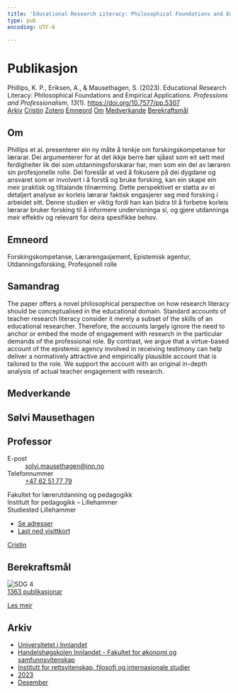 ```yaml
---
title: 'Educational Research Literacy: Philosophical Foundations and Empirical Applications'
type: pub
encoding: UTF-8

---
```

<h1>Publikasjon</h1>
<article id="csl-bib-container-RXTBXU9D" class="csl-bib-container">
  <div class="csl-bib-body"> <div class="csl-entry">Phillips, K. P., Eriksen, A., &#38; Mausethagen, S. (2023). Educational Research Literacy: Philosophical Foundations and Empirical Applications. <i>Professions and Professionalism</i>, <i>13</i>(1). <a href="https://doi.org/10.7577/pp.5307">https://doi.org/10.7577/pp.5307</a></div> </div>
  <div class="csl-bib-buttons">
    <a href="#taxonomy-article-RXTBXU9D" alt="archive" class="csl-bib-button">Arkiv</a>
    <a href="https://app.cristin.no/results/show.jsf?id=2213610" alt="Cristin" class="csl-bib-button">Cristin</a>
    <a href="http://zotero.org/groups/5881554/items/RXTBXU9D" alt="Zotero" class="csl-bib-button">Zotero</a>
    <a href="#keywords-article-RXTBXU9D" alt="keywords" class="csl-bib-button">Emneord</a>
    <a href="#about-article-RXTBXU9D" alt="about_pub" class="csl-bib-button">Om</a>
    <a href="#contributors-article-RXTBXU9D" alt="contributors" class="csl-bib-button">Medverkande</a>
    <a href="#sdg-article-RXTBXU9D" alt="sdg" class="csl-bib-button">Berekraftsmål</a>
  </div>
  <div id="csl-bib-meta-container-RXTBXU9D"></div>
</article>
<div id="csl-bib-meta-RXTBXU9D" class="csl-bib-meta">
  <article id="about-article-RXTBXU9D" class="about_pub-article">
    <h1>Om</h1>
    Phillips et al. presenterer ein ny måte å tenkje om forskingskompetanse for lærarar. Dei argumenterer for at det ikkje berre bør sjåast som eit sett med ferdigheiter lik dei som utdanningsforskarar har, men som ein del av læraren sin profesjonelle rolle. Dei foreslår at ved å fokusere på dei dygdane og ansvaret som er involvert i å forstå og bruke forsking, kan ein skape ein meir praktisk og tiltalande tilnærming. Dette perspektivet er støtta av ei detaljert analyse av korleis lærarar faktisk engasjerer seg med forsking i arbeidet sitt. Denne studien er viktig fordi han kan bidra til å forbetre korleis lærarar bruker forsking til å informere undervisninga si, og gjere utdanninga meir effektiv og relevant for deira spesifikke behov.
  </article>
  <article id="keywords-article-RXTBXU9D" class="keywords-article">
    <h1>Emneord</h1>
    Forskingskompetanse, Lærarengasjement, Epistemisk agentur, Utdanningsforsking, Profesjonell rolle
  </article>
  <article id="abstract-article-RXTBXU9D" class="abstract-article">
    <h1>Samandrag</h1>
    The paper offers a novel philosophical perspective on how research literacy should be conceptualised in the educational domain. Standard accounts of teacher research literacy consider it merely a subset of the skills of an educational researcher. Therefore, the accounts largely ignore the need to anchor or embed the mode of engagement with research in the particular demands of the professional role. By contrast, we argue that a virtue-based account of the epistemic agency involved in receiving testimony can help deliver a normatively attractive and empirically plausible account that is tailored to the role. We support the account with an original in-depth analysis of actual teacher engagement with research.
  </article>
  <article id="contributors-article-RXTBXU9D" class="contributors-article">
    <h1>Medverkande</h1>
    <div class="personas"> <div class="vrtx-hinn-person-card"> <div class="photo"> <i class="lar la-user-circle missing-person"></i> </div> <div class="info"> <hgroup><h1>Sølvi Mausethagen</h1> <h2>Professor</h2> </hgroup><dl> <dt>E-post</dt> <dd> <a href="mailto:solvi.mausethagen@inn.no">solvi.mausethagen@inn.no</a> </dd> <dt>Telefonnummer</dt> <dd><a href="tel:+4762517779"> +47 62 51 77 79 </a></dd> </dl> <p> Fakultet for lærerutdanning og pedagogikk<br> Institutt for pedagogikk – Lillehammer<br> Studiested Lillehammer </p> <ul class="vrtx-hinn-links"> <li><a href="https://www.inn.no/finn-en-ansatt/solvi-mausethagen.html#vrtx-hinn-addresses">Se adresser</a></li> <li><a href="https://www.inn.no/finn-en-ansatt/solvi-mausethagen.html?vrtx=vcf">Last ned visittkort</a></li> </ul> </div> </div> <a href="https://app.cristin.no/persons/show.jsf?id=60275" alt="Cristin URL" class="personas-cristin">Cristin</a> </div>
  </article>
  <article id="sdg-article-RXTBXU9D" class="sdg-article">
    <h1>Berekraftsmål</h1>
    <div class="sdg-container"><div id="sdg4" class="sdg">
        <img src="{{< params subfolder >}}images/sdg/sdg04_nn.png" class="image" alt="SDG 4">
        <div class="sdg-overlay">
          <a href="{{< params subfolder >}}nn/archive/?sdg=4#archive" class="sdg-publication-count"><span>1363</span> publikasjonar</a>
          <p><a href="https://fn.no/om-fn/fns-baerekraftsmaal/god-utdanning?lang=nno-NO" class="sdg-read-more">Les meir</a></p>
        </div>
      </div></div>
  </article>
  <article id="taxonomy-article-RXTBXU9D" class="taxonomy-article">
    <h1>Arkiv</h1>
    <ul>
      <li><a href="{{< params subfolder >}}nn/archive/?key=3DCRN523">Universitetet i Innlandet</a></li>
      <li><a href="{{< params subfolder >}}nn/archive/?key=DU8Q9LN9">Handelshøgskolen Innlandet - Fakultet for økonomi og samfunnsvitenskap</a></li>
      <li><a href="{{< params subfolder >}}nn/archive/?key=ITYAG68H">Institutt for rettsvitenskap, filosofi og internasjonale studier</a></li>
      <li><a href="{{< params subfolder >}}nn/archive/?key=8Y35X54R">2023</a></li>
      <li><a href="{{< params subfolder >}}nn/archive/?key=X4W8KQ7V">Desember</a></li>
    </ul>
  </article>
</div>
